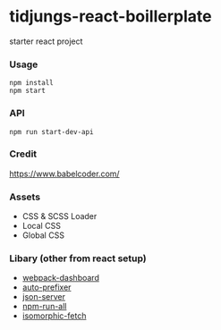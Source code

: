 # tidjungs-react-boillerplate
starter react project

### Usage
```
npm install
npm start
```

### API
```
npm run start-dev-api
```

### Credit
https://www.babelcoder.com/

### Assets
- CSS & SCSS Loader
- Local CSS
- Global CSS


### Libary (other from react setup)
- [webpack-dashboard](https://github.com/FormidableLabs/webpack-dashboard)
- [auto-prefixer](https://github.com/postcss/autoprefixer)
- [json-server](https://github.com/typicode/json-server)
- [npm-run-all](https://github.com/mysticatea/npm-run-all)
- [isomorphic-fetch](https://github.com/matthew-andrews/isomorphic-fetch)

